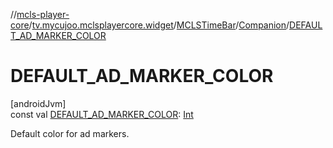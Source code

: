 //[mcls-player-core](../../../../index.md)/[tv.mycujoo.mclsplayercore.widget](../../index.md)/[MCLSTimeBar](../index.md)/[Companion](index.md)/[DEFAULT_AD_MARKER_COLOR](-d-e-f-a-u-l-t_-a-d_-m-a-r-k-e-r_-c-o-l-o-r.md)

# DEFAULT_AD_MARKER_COLOR

[androidJvm]\
const val [DEFAULT_AD_MARKER_COLOR](-d-e-f-a-u-l-t_-a-d_-m-a-r-k-e-r_-c-o-l-o-r.md): [Int](https://kotlinlang.org/api/latest/jvm/stdlib/kotlin/-int/index.html)

Default color for ad markers.
